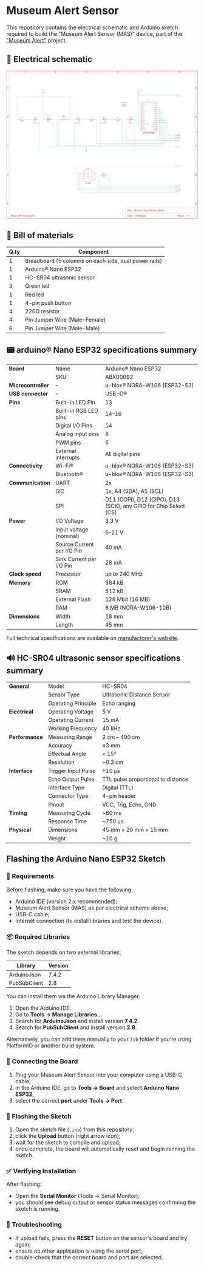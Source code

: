 # Museum Alert Sensor

This repository contains the electrical schematic and Arduino sketch required to build the "Museum Alert Sensor (MAS)" device, part of the ["Museum Alert"](https://github.com/humana-fragilitas/museum-alert) project.

## 📐 Electrical schematic
![alt text](./docs/images/electrical_schematic.svg "Museum Alert Sensor Electrical Schematic")

## 🧾 Bill of materials

| Q.ty   | Component                                            |
|--------|------------------------------------------------------|
| 1      | Breadboard (5 columns on each side, dual power rails)|
| 1      | Arduino® Nano ESP32                                  |
| 1      | HC-SR04 ultrasonic sensor                            |
| 3      | Green led                                            |
| 1      | Red led                                              |
| 1      | 4-pin push button                                    |
| 4      | 220Ω resistor                                        |
| 4      | Pin Jumper Wire (Male-Female)                        |
| 6      | Pin Jumper Wire (Male-Male)                          |

## 📟 arduino® Nano ESP32 specifications summary

|                  |                                  |                                                                       |
|------------------|----------------------------------|-----------------------------------------------------------------------|
| **Board**        | Name                             | Arduino® Nano ESP32                                                   |
|                  | SKU                              | ABX00092                                                              |
| **Microcontroller** | –                             | u-blox® NORA-W106 (ESP32-S3)                                          |
| **USB connector**   | –                             | USB-C®                                                                |
| **Pins**         | Built-in LED Pin                 | 13                                                                    |
|                  | Built-in RGB LED pins            | 14–16                                                                 |
|                  | Digital I/O Pins                 | 14                                                                    |
|                  | Analog input pins                | 8                                                                     |
|                  | PWM pins                         | 5                                                                     |
|                  | External interrupts              | All digital pins                                                      |
| **Connectivity** | Wi-Fi®                           | u-blox® NORA-W106 (ESP32-S3)                                          |
|                  | Bluetooth®                       | u-blox® NORA-W106 (ESP32-S3)                                          |
| **Communication**| UART                             | 2x                                                                    |
|                  | I2C                              | 1x, A4 (SDA), A5 (SCL)                                                |
|                  | SPI                              | D11 (COPI), D12 (CIPO), D13 (SCK); any GPIO for Chip Select (CS)      |
| **Power**        | I/O Voltage                      | 3.3 V                                                                 |
|                  | Input voltage (nominal)          | 6–21 V                                                                |
|                  | Source Current per I/O Pin       | 40 mA                                                                 |
|                  | Sink Current per I/O Pin         | 28 mA                                                                 |
| **Clock speed**  | Processor                        | up to 240 MHz                                                         |
| **Memory**       | ROM                              | 384 kB                                                                |
|                  | SRAM                             | 512 kB                                                                |
|                  | External Flash                   | 128 Mbit (16 MB)                                                      |
|                  | RAM                              | 8 MB (NORA-W106-10B)                                                  |
| **Dimensions**   | Width                            | 18 mm                                                                 |
|                  | Length                           | 45 mm                                                                 |

Full technical specifications are available on [manufactorer's website](https://store.arduino.cc/products/nano-esp32).

## 🔊 HC-SR04 ultrasonic sensor specifications summary

|                |                          |                                               |
|----------------|--------------------------|-----------------------------------------------|
| **General**    | Model                    | HC-SR04                                       |
|                | Sensor Type              | Ultrasonic Distance Sensor                    |
|                | Operating Principle      | Echo ranging                                  |
| **Electrical** | Operating Voltage        | 5 V                                           |
|                | Operating Current        | 15 mA                                         |
|                | Working Frequency        | 40 kHz                                        |
| **Performance**| Measuring Range          | 2 cm – 400 cm                                 |
|                | Accuracy                 | ±3 mm                                         |
|                | Effectual Angle          | < 15°                                         |
|                | Resolution               | ~0.3 cm                                       |
| **Interface**  | Trigger Input Pulse      | ≥10 µs                                        |
|                | Echo Output Pulse        | TTL pulse proportional to distance            |
|                | Interface Type           | Digital (TTL)                                 |
|                | Connector Type           | 4-pin header                                  |
|                | Pinout                   | VCC, Trig, Echo, GND                          |
| **Timing**     | Measuring Cycle          | ~60 ms                                        |
|                | Response Time            | ~750 µs                                       |
| **Physical**   | Dimensions               | 45 mm × 20 mm × 15 mm                         |
|                | Weight                   | ~10 g                                         |

## Flashing the Arduino Nano ESP32 Sketch

### 🧰 Requirements

Before flashing, make sure you have the following:

- Arduino IDE (version 2.x recommended);
- Museum Alert Sensor (MAS) as per electrical scheme above;
- USB-C cable;
- Internet connection (to install libraries and test the device).

### 📦 Required Libraries

The sketch depends on two external libraries:

| Library         | Version |
|-----------------|---------|
| ArduinoJson     | 7.4.2   |
| PubSubClient    | 2.8     |

You can install them via the Arduino Library Manager:

1. Open the Arduino IDE.
2. Go to **Tools → Manage Libraries...**
3. Search for **ArduinoJson** and install version **7.4.2**.
4. Search for **PubSubClient** and install version **2.8**.

Alternatively, you can add them manually to your `lib` folder if you're using PlatformIO or another build system.

### 🔌 Connecting the Board

1. Plug your Museum Alert Sensor into your computer using a USB-C cable;
2. in the Arduino IDE, go to **Tools → Board** and select **Arduino Nano ESP32**;
3. select the correct **port** under **Tools → Port**.

### 🚀 Flashing the Sketch

1. Open the sketch file (`.ino`) from this repository;
2. click the **Upload** button (right arrow icon);
3. wait for the sketch to compile and upload;
4. once complete, the board will automatically reset and begin running the sketch.

### ✅ Verifying Installation

After flashing:
- Open the **Serial Monitor** (Tools → Serial Monitor);
- you should see debug output or sensor status messages confirming the sketch is running.

### 🧯 Troubleshooting

- If upload fails, press the **RESET** button on the sensor's board and try again;
- ensure no other application is using the serial port;
- double-check that the correct board and port are selected.